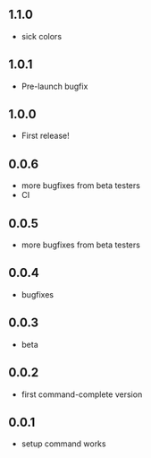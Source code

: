## 1.1.0 

* sick colors

## 1.0.1 

* Pre-launch bugfix

## 1.0.0

* First release!

## 0.0.6

* more bugfixes from beta testers
* CI

## 0.0.5

* more bugfixes from beta testers

## 0.0.4

* bugfixes

## 0.0.3

* beta

## 0.0.2

* first command-complete version

## 0.0.1

* setup command works